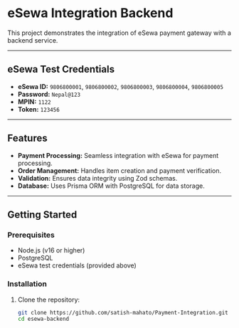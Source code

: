 # eSewa Integration Backend

This project demonstrates the integration of eSewa payment gateway with a backend service.

---

## eSewa Test Credentials

- **eSewa ID:** `9806800001`, `9806800002`, `9806800003`, `9806800004`, `9806800005`
- **Password:** `Nepal@123`
- **MPIN:** `1122`
- **Token:** `123456`

---

## Features

- **Payment Processing:** Seamless integration with eSewa for payment processing.
- **Order Management:** Handles item creation and payment verification.
- **Validation:** Ensures data integrity using Zod schemas.
- **Database:** Uses Prisma ORM with PostgreSQL for data storage.

---

## Getting Started

### Prerequisites

- Node.js (v16 or higher)
- PostgreSQL
- eSewa test credentials (provided above)

### Installation

1. Clone the repository:
   ```bash
   git clone https://github.com/satish-mahato/Payment-Integration.git
   cd esewa-backend
   ```
